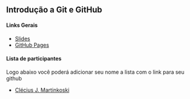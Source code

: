## Introdução a Git e GitHub

#### Links Gerais

- [Slides](https://bit.ly/github-sati-2020)
- [GitHub Pages](https://cleciusjm.github.io/git-sati-2020)

#### Lista de participantes

Logo abaixo você poderá adicionar seu nome a lista com o link para seu github
- [Clécius J. Martinkoski](https://github.com/cleciusjm)
